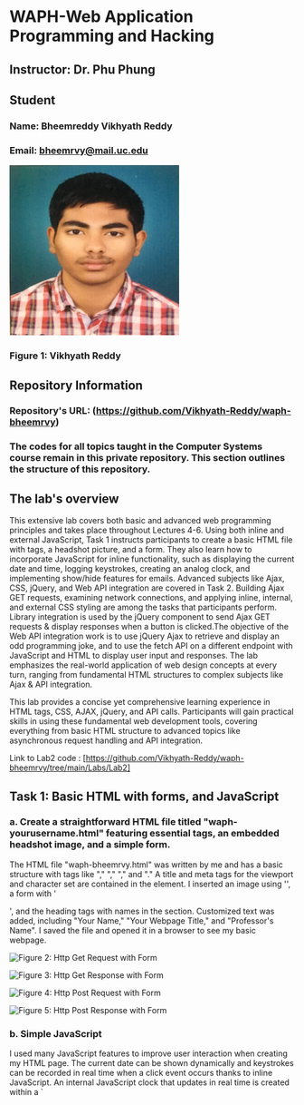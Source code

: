 # WAPH-Web Application Programming and Hacking

## Instructor: Dr. Phu Phung

## Student

### Name: Bheemreddy Vikhyath Reddy
### Email: bheemrvy@mail.uc.edu


<img src="/Labs/Lab2/Images/headshot.jpeg"  width="300" height="300"><p><h3> Figure 1: Vikhyath Reddy</h3></p>

## Repository Information
### Repository's URL: (https://github.com/Vikhyath-Reddy/waph-bheemrvy)
### The codes for all topics taught in the Computer Systems course remain in this private repository. This section outlines the structure of this repository.

## The lab's overview


This extensive lab covers both basic and advanced web programming principles and takes place throughout Lectures 4-6. Using both inline and external JavaScript, Task 1 instructs participants to create a basic HTML file with tags, a headshot picture, and a form. They also learn how to incorporate JavaScript for inline functionality, such as displaying the current date and time, logging keystrokes, creating an analog clock, and implementing show/hide features for emails. Advanced subjects like Ajax, CSS, jQuery, and Web API integration are covered in Task 2. Building Ajax GET requests, examining network connections, and applying inline, internal, and external CSS styling are among the tasks that participants perform. Library integration is used by the jQuery component to send Ajax GET requests & display responses when a button is clicked.The objective of the Web API integration work is to use jQuery Ajax to retrieve and display an odd programming joke, and to use the fetch API on a different endpoint with JavaScript and HTML to display user input and responses. The lab emphasizes the real-world application of web design concepts at every turn, ranging from fundamental HTML structures to complex subjects like Ajax & API integration.


This lab provides a concise yet comprehensive learning experience in HTML tags, CSS, AJAX, jQuery, and API calls. Participants will gain practical skills in using these fundamental web development tools, covering everything from basic HTML structure to advanced topics like asynchronous request handling and API integration.

Link to Lab2 code : [https://github.com/Vikhyath-Reddy/waph-bheemrvy/tree/main/Labs/Lab2]

## Task 1: Basic HTML with forms, and JavaScript

### a. Create a straightforward HTML file titled "waph-yourusername.html" featuring essential tags, an embedded headshot image, and a simple form.

The HTML file "waph-bheemrvy.html" was written by me and has a basic structure with tags like "<!DOCTYPE html>," "<html>," "<head>," and "<body>." A title and meta tags for the viewport and character set are contained in the <head> element. I inserted an image using '<img>', a form with '<form>', and the heading tags with names in the <body> section. Customized text was added, including "Your Name," "Your Webpage Title," and "Professor's Name". I saved the file and opened it in a browser to see my basic webpage.

![Figure 2: Http Get Request with Form ](Images/HttpGetRequest.png)

![Figure 3: Http Get Response with Form ](Images/HttpGetResponse.png)

![Figure 4: Http Post Request with Form ](Images/HttpPostRequest.png)

![Figure 5: Http Post Response with Form ](Images/HttpPostResponse.png)

### b. Simple JavaScript

I used many JavaScript features to improve user interaction when creating my HTML page. The current date can be shown dynamically and keystrokes can be recorded in real time when a click event occurs thanks to inline JavaScript. An internal JavaScript clock that updates in real time is created within a `<script>} element. JavaScript code organized into an external file enables an email show/hide feature and presents an HTML canvas-based interactive analog clock with visually appealing graphics. An HTML page that is rich in features and interactive is produced by combining inline, internal, & external JavaScript.

![Figure 6: Email hidden and Analog Clock](Images/Clock.png)

![Figure 7: Email shown when clicked](Images/EmailShown.png)

![Figure 8: Time is not displayed](Images/Time.png)

![Figure 9: Time Displayed when clicked](Images/TimeDisplayed.png)

## Task 2: Ajax, CSS, jQuery, and Web API integration

### a. Ajax

I improved my HTML page by including a button, a '<div>' element, and a user input box. I programmed the button to communicate user input to the server by sending an Ajax GET request to the echo.php web application using JavaScript. The HTTP response is captured by an event listener, which then shows what it contains in the webpage's specified element.

![Figure 10: Ajax Echo Response](Images/AjaxEcho.png)

### b. CSS 

By using CSS for internal formatting in the '<head>' section and inline styles for specific elements, I enhanced the visual appeal of my webpage. Using inline CSS, the background color of the analog clock was set. For organized styling, I also generated an external CSS file (like styles.css), which I linked to the HTML using the '<link>' tag to make it more maintainable. In addition, I improved the design process by using a remote CSS file to add pre-existing styles.

![Figure 11: CSS Styling](Images/CSS.png)

### c. jQuery

#### 1) When the corresponding button is clicked, send an Ajax GET request to the echo.php web application and display the response content

I used JavaScript to construct a button to launch an Ajax GET request, giving my webpage a dynamic feature. After the code receives the response from the server, it interacts with the echo.php web page to get and dynamically display data. In addition to facilitating immediate interaction for seamless data extraction and webpage presentation, this improves user engagement.


![Figure 12: JQuery AJAX Echo Get Request](Images/AjaxGetRequest.png)

#### 2) I added a feature that makes my webpage more user-responsive. A particular button's click initiates JavaScript code, which sends an Ajax POST request to echo.php and transfers data for processing. The code dynamically loads the material onto the webpage upon receiving the response from the server.

![Figure 12: JQuery AJAX Echo Post Request](Images/AjaxPostRequest.png)

### d. Web API integration

#### 1) Using Ajax on https://v2.jokeapi.dev/joke/Programming?type=single

I used jQuery Ajax to add a captivating feature to my webpage. My JavaScript code fetches single-line jokes about programming from the https://v2.jokeapi.dev API by launching an Ajax call upon page load. The code manages the response well, incorporating a random joke into the page with ease. I examined the request as well as the reply details using browser network tools, which gave me important insight into the data flow with the external API. This adds levity to the user experience and demonstrates how well I can use Ajax to retrieve and deliver dynamic data.


#### 2) Using the fetch API on https://api.agify.io/?name=inputLinks to an external site.

I interacted with the https://api.agify.io/ endpoint via the fetch API, which allowed me to submit user-input names for examination. I created code using HTML and JavaScript that uses fetch() to call the external API and pass in user input. The outcomes are displayed live on the website, and I used the network tools in the browser to look up request details. But I ran into trouble when the agify API hit its daily limit, which resulted in an error message (429: Request Limit Reached) and no answer.


![Figure 13: Agify Request API](Images/AgeAPI.png)
